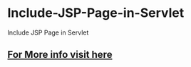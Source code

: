 Include-JSP-Page-in-Servlet
===========================

Include JSP Page in Servlet

<h2><a href="http://compilr.org/java/include-jsp-page-in-servlet/" target="_blank">For More info visit here</a></h2>